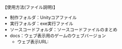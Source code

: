 【使用方法(ファイル説明)】
- 制作フォルダ：Unityコアファイル
- 実行フォルダ：exe実行ファイル
- ソースコードフォルダ：ソースコードファイルのまとめ
- docs：ウェブ表示用のゲームのウェブバージョン
  - ウェブ表示URL:
